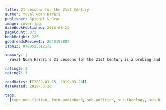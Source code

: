```yaml
---
title: 21 Lessons for the 21st Century
author: Yuval Noah Harari
publisher: Spiegel & Grau
image: cover.jpg
dateBookPublished: 2018-08-23
pageCount: 372
bookHeight: 220
goodreadsReviewId: 2640197807
isbn13: 9780525512172

summary: |
  Yuval Noah Harari's 21 Lessons for the 21st Century is a probing and visionary investigation into today's most urgent issues as we move into the uncharted territory of the future. As technology advances faster than our understanding of it, hacking becomes a tactic of war, and the world feels more polarized than ever, Harari addresses the challenge of navigating life in the face of constant and disorienting change and raises the important questions we need to ask ourselves in order to survive.

rating5: 3
rating7: 3

readDates: [[2019-03-15, 2019-03-28]]
dateRated: 2019-03-28

tags:
  [type-non-fiction, form-audiobook, sub-politics, sub-theology, sub-history]
---
```

